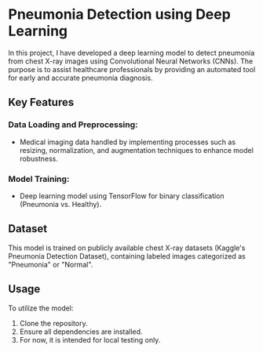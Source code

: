 # Pneumonia Detection using Deep Learning

In this project, I have developed a deep learning model to detect pneumonia from chest X-ray images using Convolutional Neural Networks (CNNs). The purpose is to assist healthcare professionals by providing an automated tool for early and accurate pneumonia diagnosis.

## Key Features

### Data Loading and Preprocessing:
- Medical imaging data handled by implementing processes such as resizing, normalization, and augmentation techniques to enhance model robustness.

### Model Training:
- Deep learning model using TensorFlow for binary classification (Pneumonia vs. Healthy).

## Dataset
This model is trained on publicly available chest X-ray datasets (Kaggle's Pneumonia Detection Dataset), containing labeled images categorized as "Pneumonia" or "Normal".

## Usage
To utilize the model:
1. Clone the repository.
2. Ensure all dependencies are installed.
3. For now, it is intended for local testing only.
